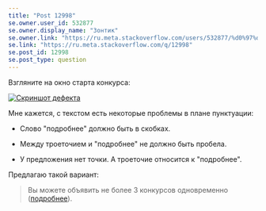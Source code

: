 ```yaml
---
title: "Post 12998"
se.owner.user_id: 532877
se.owner.display_name: "Зонтик"
se.owner.link: "https://ru.meta.stackoverflow.com/users/532877/%d0%97%d0%be%d0%bd%d1%82%d0%b8%d0%ba"
se.link: "https://ru.meta.stackoverflow.com/q/12998"
se.post_id: 12998
se.post_type: question
---
```

<p>Взгляните на окно старта конкурса:</p>
<p><a href="https://i.stack.imgur.com/2WH7W.png" rel="nofollow noreferrer"><img src="https://i.stack.imgur.com/2WH7W.png" alt="Скриншот дефекта" /></a></p>
<p>Мне кажется, с текстом есть некоторые проблемы в плане пунктуации:</p>
<ul>
<li><p>Слово &quot;подробнее&quot; должно быть в скобках.</p>
</li>
<li><p>Между троеточием и &quot;подробнее&quot; не должно быть пробела.</p>
</li>
<li><p>У предложения нет точки. А троеточие относится к &quot;подробнее&quot;.</p>
</li>
</ul>
<p>Предлагаю такой вариант:</p>
<blockquote>
<p>Вы можете объявить не более 3 конкурсов одновременно (<a href="https://ru.stackoverflow.com/help/bounty">подробнее</a>).</p>
</blockquote>
